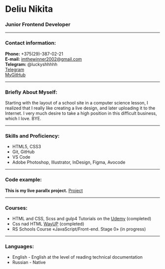 # Deliu Nikita

### Junior Frontend Developer

---

### Contact information:

**Phone:** +375(29)-387-02-21<br>
**E-mail:** imthewinner2002@gmail.com<br>
**Telegram:** @luckyshhhhh<br>
[Telegram](https://t.me/luckyshhhhh)<br>
[MyGitHub](https://github.com/webitprog)

---

### Briefly About Myself:

Starting with the layout of a school site in a computer science lesson, I realized that I really like creating a live design, and later uploading it to the Internet. I very much desire to take a high position in this difficult business, which I love. BYE.<br>

---

### Skills and Proficiency:

- HTML5, CSS3
- Git, GitHub
- VS Code
- Adobe Photoshop, Illustrator, InDesign, Figma, Avocode

---

### Code example:

**This is my live parallx project.**
[Project](https://github.com/webitprog/Mind-of-forest)

---

### Courses:

- HTML and CSS, Scss and gulp4 Tutorials on the [Udemy](https://www.udemy.com/course/webdeveloper/) (completed)<br>
- Css nad HTML [WayUP](https://wayup.in/ru/library/course10#3?utm_source=google&utm_medium=cpc&utm_campaign=Brand_Poisk_UA&utm_term=wayup_&utm_content=137200878169_587520603832_c) (completed)
- RS Schools Course «JavaScript/Front-end. Stage 0» (in progress)

---

### Languages:

- English \- English at the level of reading technical documentation<br>
- Russian \- Native
